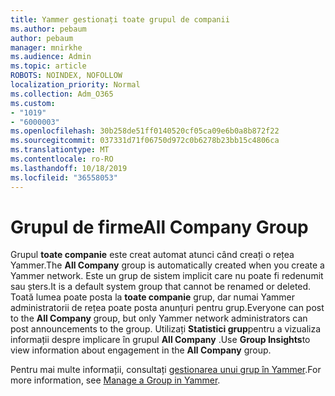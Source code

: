 ```yaml
---
title: Yammer gestionați toate grupul de companii
ms.author: pebaum
author: pebaum
manager: mnirkhe
ms.audience: Admin
ms.topic: article
ROBOTS: NOINDEX, NOFOLLOW
localization_priority: Normal
ms.collection: Adm_O365
ms.custom:
- "1019"
- "6000003"
ms.openlocfilehash: 30b258de51ff0140520cf05ca09e6b0a8b872f22
ms.sourcegitcommit: 037331d71f06750d972c0b6278b23bb15c4806ca
ms.translationtype: MT
ms.contentlocale: ro-RO
ms.lasthandoff: 10/18/2019
ms.locfileid: "36558053"
---
```

# <a name="all-company-group"></a><span data-ttu-id="7704a-102">Grupul de firme</span><span class="sxs-lookup"><span data-stu-id="7704a-102">All Company Group</span></span>

<span data-ttu-id="7704a-103">Grupul **toate companie** este creat automat atunci când creați o rețea Yammer.</span><span class="sxs-lookup"><span data-stu-id="7704a-103">The **All Company** group is automatically created when you create a Yammer network.</span></span> <span data-ttu-id="7704a-104">Este un grup de sistem implicit care nu poate fi redenumit sau șters.</span><span class="sxs-lookup"><span data-stu-id="7704a-104">It is a default system group that cannot be renamed or deleted.</span></span> <span data-ttu-id="7704a-105">Toată lumea poate posta la **toate companie** grup, dar numai Yammer administratorii de rețea poate posta anunțuri pentru grup.</span><span class="sxs-lookup"><span data-stu-id="7704a-105">Everyone can post to the **All Company** group, but only Yammer network administrators can post announcements to the group.</span></span> <span data-ttu-id="7704a-106">Utilizați **Statistici grup**pentru a vizualiza informații despre implicare în grupul **All Company** .</span><span class="sxs-lookup"><span data-stu-id="7704a-106">Use **Group Insights**to view information about engagement in the **All Company** group.</span></span>

<span data-ttu-id="7704a-107">Pentru mai multe informații, consultați [gestionarea unui grup în Yammer](https://support.office.com/article/Manage-a-group-in-Yammer-6e05c6d6-5548-4c88-89cd-e6757a514ef2).</span><span class="sxs-lookup"><span data-stu-id="7704a-107">For more information, see [Manage a Group in Yammer](https://support.office.com/article/Manage-a-group-in-Yammer-6e05c6d6-5548-4c88-89cd-e6757a514ef2).</span></span>
